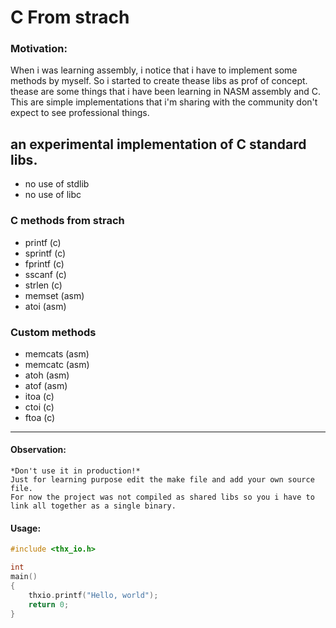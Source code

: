 # C From strach

### Motivation:

When i was learning assembly, i notice that i have to implement some methods by myself.
So i started to create thease libs as prof of concept. thease are some things that i have been learning in NASM assembly and C.
This are simple implementations  that i'm sharing with the community don't expect to see professional things. 

## an experimental implementation of C standard libs.

* no use of stdlib
* no use of libc

### C methods from strach

- printf  (c)
- sprintf (c)
- fprintf (c)
- sscanf  (c)
- strlen  (c)
- memset  (asm)
- atoi    (asm)

### Custom methods

- memcats (asm)
- memcatc (asm)
- atoh    (asm)
- atof    (asm)
- itoa    (c)
- ctoi    (c)
- ftoa    (c)

---

#### Observation:
    *Don't use it in production!*
    Just for learning purpose edit the make file and add your own source file.
    For now the project was not compiled as shared libs so you i have to link all together as a single binary.
#### Usage:
   
```c
#include <thx_io.h>

int 
main()
{
    thxio.printf("Hello, world");
    return 0;
}

```
